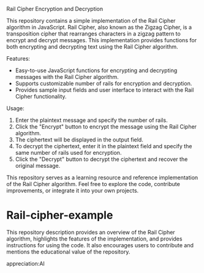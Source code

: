 Rail Cipher Encryption and Decryption

This repository contains a simple implementation of the Rail Cipher algorithm in JavaScript. Rail Cipher, also known as the Zigzag Cipher, is a transposition cipher that rearranges characters in a zigzag pattern to encrypt and decrypt messages. This implementation provides functions for both encrypting and decrypting text using the Rail Cipher algorithm.

Features:
- Easy-to-use JavaScript functions for encrypting and decrypting messages with the Rail Cipher algorithm.
- Supports customizable number of rails for encryption and decryption.
- Provides sample input fields and user interface to interact with the Rail Cipher functionality.

Usage:
1. Enter the plaintext message and specify the number of rails.
2. Click the "Encrypt" button to encrypt the message using the Rail Cipher algorithm.
3. The ciphertext will be displayed in the output field.
4. To decrypt the ciphertext, enter it in the plaintext field and specify the same number of rails used for encryption.
5. Click the "Decrypt" button to decrypt the ciphertext and recover the original message.

This repository serves as a learning resource and reference implementation of the Rail Cipher algorithm. Feel free to explore the code, contribute improvements, or integrate it into your own projects.



# Rail-cipher-example
This repository description provides an overview of the Rail Cipher algorithm, highlights the features of the implementation, and provides instructions for using the code. It also encourages users to contribute and mentions the educational value of the repository.

appreciation:AI
